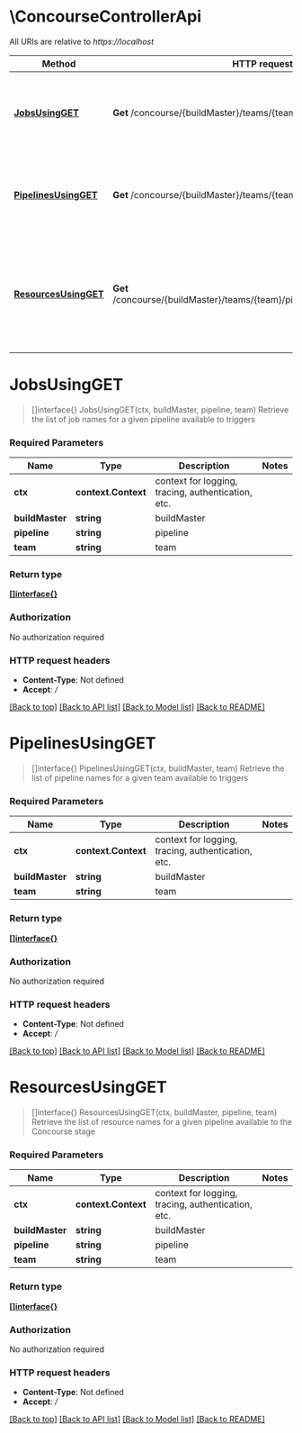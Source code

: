 # \ConcourseControllerApi

All URIs are relative to *https://localhost*

Method | HTTP request | Description
------------- | ------------- | -------------
[**JobsUsingGET**](ConcourseControllerApi.md#JobsUsingGET) | **Get** /concourse/{buildMaster}/teams/{team}/pipelines/{pipeline}/jobs | Retrieve the list of job names for a given pipeline available to triggers
[**PipelinesUsingGET**](ConcourseControllerApi.md#PipelinesUsingGET) | **Get** /concourse/{buildMaster}/teams/{team}/pipelines | Retrieve the list of pipeline names for a given team available to triggers
[**ResourcesUsingGET**](ConcourseControllerApi.md#ResourcesUsingGET) | **Get** /concourse/{buildMaster}/teams/{team}/pipelines/{pipeline}/resources | Retrieve the list of resource names for a given pipeline available to the Concourse stage


# **JobsUsingGET**
> []interface{} JobsUsingGET(ctx, buildMaster, pipeline, team)
Retrieve the list of job names for a given pipeline available to triggers

### Required Parameters

Name | Type | Description  | Notes
------------- | ------------- | ------------- | -------------
 **ctx** | **context.Context** | context for logging, tracing, authentication, etc.
  **buildMaster** | **string**| buildMaster | 
  **pipeline** | **string**| pipeline | 
  **team** | **string**| team | 

### Return type

[**[]interface{}**](interface{}.md)

### Authorization

No authorization required

### HTTP request headers

 - **Content-Type**: Not defined
 - **Accept**: */*

[[Back to top]](#) [[Back to API list]](../README.md#documentation-for-api-endpoints) [[Back to Model list]](../README.md#documentation-for-models) [[Back to README]](../README.md)

# **PipelinesUsingGET**
> []interface{} PipelinesUsingGET(ctx, buildMaster, team)
Retrieve the list of pipeline names for a given team available to triggers

### Required Parameters

Name | Type | Description  | Notes
------------- | ------------- | ------------- | -------------
 **ctx** | **context.Context** | context for logging, tracing, authentication, etc.
  **buildMaster** | **string**| buildMaster | 
  **team** | **string**| team | 

### Return type

[**[]interface{}**](interface{}.md)

### Authorization

No authorization required

### HTTP request headers

 - **Content-Type**: Not defined
 - **Accept**: */*

[[Back to top]](#) [[Back to API list]](../README.md#documentation-for-api-endpoints) [[Back to Model list]](../README.md#documentation-for-models) [[Back to README]](../README.md)

# **ResourcesUsingGET**
> []interface{} ResourcesUsingGET(ctx, buildMaster, pipeline, team)
Retrieve the list of resource names for a given pipeline available to the Concourse stage

### Required Parameters

Name | Type | Description  | Notes
------------- | ------------- | ------------- | -------------
 **ctx** | **context.Context** | context for logging, tracing, authentication, etc.
  **buildMaster** | **string**| buildMaster | 
  **pipeline** | **string**| pipeline | 
  **team** | **string**| team | 

### Return type

[**[]interface{}**](interface{}.md)

### Authorization

No authorization required

### HTTP request headers

 - **Content-Type**: Not defined
 - **Accept**: */*

[[Back to top]](#) [[Back to API list]](../README.md#documentation-for-api-endpoints) [[Back to Model list]](../README.md#documentation-for-models) [[Back to README]](../README.md)

